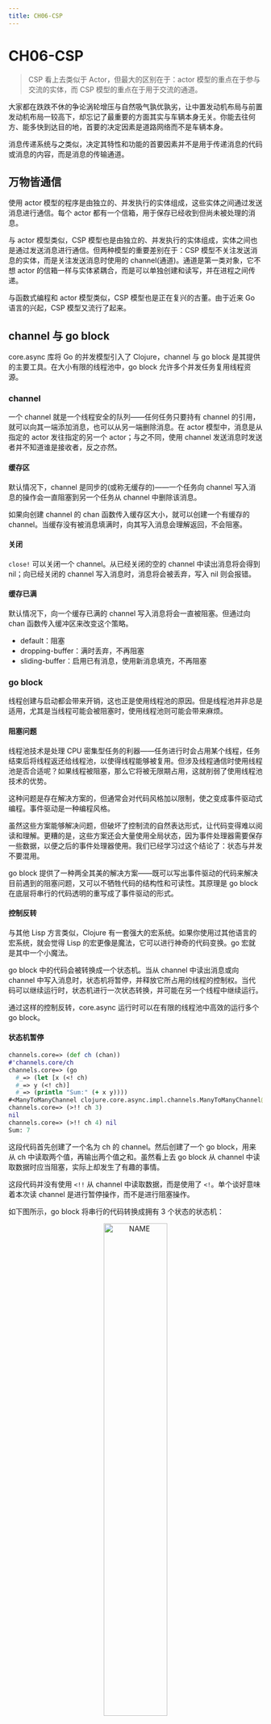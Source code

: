 ```yaml
---
title: CH06-CSP
---
```


# CH06-CSP

> CSP 看上去类似于 Actor，但最大的区别在于：actor 模型的重点在于参与交流的实体，而 CSP 模型的重点在于用于交流的通道。

大家都在跌跌不休的争论涡轮增压与自然吸气孰优孰劣，让中置发动机布局与前置发动机布局一较高下，却忘记了最重要的方面其实与车辆本身无关。你能去往何方、能多快到达目的地，首要的决定因素是道路网络而不是车辆本身。

消息传递系统与之类似，决定其特性和功能的首要因素并不是用于传递消息的代码或消息的内容，而是消息的传输通道。

## 万物皆通信

使用 actor 模型的程序是由独立的、并发执行的实体组成，这些实体之间通过发送消息进行通信。每个 actor 都有一个信箱，用于保存已经收到但尚未被处理的消息。

与 actor 模型类似，CSP 模型也是由独立的、并发执行的实体组成，实体之间也是通过发送消息进行通信。但两种模型的重要差别在于：CSP 模型不关注发送消息的实体，而是关注发送消息时使用的 channel(通道)。通道是第一类对象，它不想 actor 的信箱一样与实体紧耦合，而是可以单独创建和读写，并在进程之间传递。

与函数式编程和 actor 模型类似，CSP 模型也是正在复兴的古董。由于近来 Go 语言的兴起，CSP 模型又流行了起来。

## channel 与 go block

core.async 库将 Go 的并发模型引入了 Clojure，channel 与 go block 是其提供的主要工具。在大小有限的线程池中，go block 允许多个并发任务复用线程资源。

### channel

一个 channel 就是一个线程安全的队列——任何任务只要持有 channel 的引用，就可以向其一端添加消息，也可以从另一端删除消息。在 actor 模型中，消息是从指定的 actor 发往指定的另一个 actor；与之不同，使用 channel 发送消息时发送者并不知道谁是接收者，反之亦然。

#### 缓存区

默认情况下，channel 是同步的(或称无缓存的)——一个任务向 channel 写入消息的操作会一直阻塞到另一个任务从 channel 中删除该消息。

如果向创建 channel 的 chan 函数传入缓存区大小，就可以创建一个有缓存的 channel。当缓存没有被消息填满时，向其写入消息会理解返回，不会阻塞。

#### 关闭

`close!` 可以关闭一个 channel。从已经关闭的空的 channel 中读出消息将会得到 nil；向已经关闭的 channel 写入消息时，消息将会被丢弃，写入 nil 则会报错。

#### 缓存已满

默认情况下，向一个缓存已满的 channel 写入消息将会一直被阻塞。但通过向 chan 函数传入缓冲区来改变这个策略。

- default：阻塞
- dropping-buffer：满时丢弃，不再阻塞
- sliding-buffer：启用已有消息，使用新消息填充，不再阻塞

### go block

线程创建与启动都会带来开销，这也正是使用线程池的原因。但是线程池并非总是适用，尤其是当线程可能会被阻塞时，使用线程池则可能会带来麻烦。

#### 阻塞问题

线程池技术是处理 CPU 密集型任务的利器——任务进行时会占用某个线程，任务结束后将线程返还给线程池，以使得线程能够被复用。但涉及线程通信时使用线程池是否合适呢？如果线程被阻塞，那么它将被无限期占用，这就削弱了使用线程池技术的优势。

这种问题是存在解决方案的，但通常会对代码风格加以限制，使之变成事件驱动式编程。事件驱动是一种编程风格。

虽然这些方案能够解决问题，但破坏了控制流的自然表达形式，让代码变得难以阅读和理解。更糟的是，这些方案还会大量使用全局状态，因为事件处理器需要保存一些数据，以便之后的事件处理器使用。我们已经学习过这个结论了：状态与并发不要混用。

go block 提供了一种两全其美的解决方案——既可以写出事件驱动的代码来解决目前遇到的阻塞问题，又可以不牺牲代码的结构性和可读性。其原理是 go block 在底层将串行的代码透明的重写成了事件驱动的形式。

#### 控制反转

与其他 Lisp 方言类似，Clojure 有一套强大的宏系统。如果你使用过其他语言的宏系统，就会觉得 Lisp 的宏更像是魔法，它可以进行神奇的代码变换。go 宏就是其中一个小魔法。

go block 中的代码会被转换成一个状态机。当从 channel 中读出消息或向 channel 中写入消息时，状态机将暂停，并释放它所占用的线程的控制权。当代码可以继续运行时，状态机进行一次状态转换，并可能在另一个线程中继续运行。

通过这样的控制反转，core.async 运行时可以在有限的线程池中高效的运行多个 go block。

#### 状态机暂停

```clojure
channels.core=> (def ch (chan)) 
#'channels.core/ch 
channels.core=> (go 
  #_=> (let [x (<! ch) 
  #_=> y (<! ch)] 
  #_=> (println "Sum:" (+ x y)))) 
#<ManyToManyChannel clojure.core.async.impl.channels.ManyToManyChannel@13ac7b98> 
channels.core=> (>!! ch 3) 
nil 
channels.core=> (>!! ch 4) nil 
Sum: 7
```

这段代码首先创建了一个名为 ch 的 channel。然后创建了一个 go block，用来从 ch 中读取两个值，再输出两个值之和。虽然看上去 go block 从 channel 中读取数据时应当阻塞，实际上却发生了有趣的事情。

这段代码并没有使用 `<!!` 从 channel 中读取数据，而是使用了 `<!`。单个谈好意味着本次读 channel 是进行暂停操作，而不是进行阻塞操作。

如下图所示，go block 将串行的代码转换成拥有 3 个状态的状态机：

<div  align="center">
<img src="https://infi-img.oss-cn-hangzhou.aliyuncs.com/img/20180927222228.png" style="display:block;width:50%;" alt="NAME" align=center />
</div>

该状态机包含以下 3 个状态：

1. 初始状态会直接暂停，等待 ch 中有数据可以被读取。满足条件时进入状态 2。
2. 状态机首先从将 ch 读取的值绑定到 x 上，然后暂停，等待 ch 中下一个可以被读取的数据。满足条件时，进入状态 3。
3. 状态机将从 ch 中读取的值绑定到 y 上。输出计算结构，然后终止。

#### go block 的成本很低

go block 的只要意义在于其效率。与使用线程不同，使用 go block 的成本很低，因此可以创建很多个而不用担心耗尽资源。这看上去是个小小的改进，但实际上不用担心资源而能随意创建并发任务有着革命性的意义。

你可能已经注意到 go block 返回的是一个 channel，go block 运行完成时会将结果写入到这个 channel 中。

经过试验，创建并运行 10 万个 go block 仅需 3/4 秒。这意味着 go block 的性能比起 Elixir 的进程毫不逊色——该成绩非常优秀，因为 Elixir 运行在以并发性能为设计主旨的 Erlang 虚拟机中，而 Clojure 却运行于 JVM。

## 总结

### 优点

与 Actor 模型相比，CSP 模型的最大优点是灵活性。使用 actor 模型时，负责通信的媒介与执行单元是紧耦合的——即 actor 的信箱。而使用 CSP 模型时，channel 是第一类对象，可以被独立的创建、写入、读取，也可以在不同的执行单元中传递。

Clojure 语言的创始人 Rich Hickey 解释了他选择 CSP 而非 actor 的原因：

> 我个人对 actor 模型并不感兴趣。在 actor 模型中，生产者与消费者还是紧耦合在一起的。诚然，我们可以使用 actor 模型实现消息通信用的队列，但是 actor 模型本身就已经使用了队列，用它来实现基础的消息通信用的队列未免显得画蛇添足。

从更务实的角度来说，现在的 CSP 模型的实现，比如 core.async 库，使用了控制反转技术，不仅提高了异步程序的效率，还为原本使用回调函数来解决的应用领域提供了一种显著改进的编程模型。

### 缺点

基于 CSP 模型的编程语言也可以支持分布式和容错性，但与基于 actor 模型的编程语言不通，这两个主题没有得到足够多的重视和支持——也没有基于 CSP 模型实现的 OTP。

与使用线程锁模型和 actor 模型一样，CSP 模型也容易受到死锁影响，且没有提供直接的并行支持。使用 CSP 模型时，并行需要建立在并发的基础上，这也就引入了不确定性。

### 结语

CSP 模型和 Actor 模型各自的开发社区侧重点不同并各自发展，从而形成了两者之间的诸多差异。Actor 模型的开发社区侧重于容错性和分布式，而 CSP 模型的开发社区侧重于效率和代码表达的流畅性。

> 如果为 Actor 模型引入 CSP 形式的流畅性呢？

